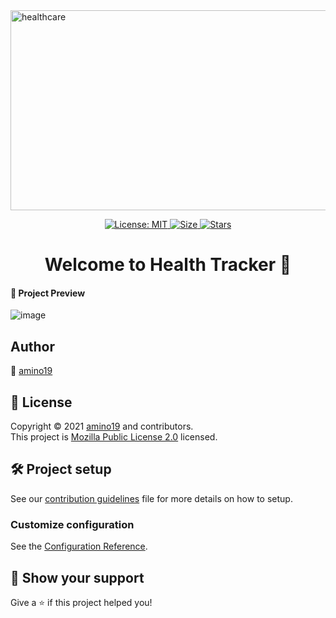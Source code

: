 <img src="https://socialify.git.ci/amino19/healthcare-ui/image?description=1&font=Raleway&owner=1&pattern=Circuit%20Board&theme=Dark" alt="healthcare" width="1040" height="320" />
<p align="center">

  <a href="https://github.com/amino19/Health-Tracker/blob/master/LICENSE" target="_blank">
    <img alt="License: MIT" src="https://img.shields.io/github/license/amino19/Health-Tracker?style=for-the-badge&logo=github?label=healthinesses" />
  </a>
  <a href="https://github.com/amino19/Health-Tracker">
    <img alt="Size" src="https://img.shields.io/github/languages/code-size/amino19/Health-Tracker?style=for-the-badge&logo=github?label=healthinesses" />
  </a>
   <a href="https://github.com/amino19/Health-Tracker">
    <img alt="Stars" src="https://img.shields.io/github/stars/amino19/Health-Tracker?style=for-the-badge&logo=github?label=healthinesses" />
  </a>
</p>

<h1 align="center">Welcome to Health Tracker 👋</h1>

#### 👀 Project Preview

![image](https://user-images.githubusercontent.com/75872316/137120643-78260150-176a-4834-abcf-3c85d7ed4ed8.png)

## Author

👤 [amino19](https://github.com/amino19)

## 📝 License

Copyright © 2021 [amino19](https://github.com/amino19) and contributors.<br />
This project is [Mozilla Public License 2.0](https://github.com/amino19/Health-Tracker/blob/master/LICENSE) licensed.


## 🛠️ Project setup

See our [contribution guidelines](https://github.com/amino19/Health-Tracker/blob/master/CONTRIBUTING.md) file for more details on how to setup.

### Customize configuration

See the [Configuration Reference](https://cli.vuejs.org/config).

## 🧰 Show your support

Give a ⭐️ if this project helped you!

